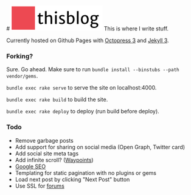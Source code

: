 #![logo](./media/logo.png)
This is where I write stuff.

Currently hosted on Github Pages with [Octopress 3](https://github.com/octopress/octopress) and [Jekyll 3](https://github.com/jekyll/jekyll).

### Forking?
Sure. Go ahead. Make sure to run `bundle install --binstubs --path vendor/gems`.

`bundle exec rake serve` to serve the site on localhost:4000.

`bundle exec rake build` to build the site.

`bundle exec rake deploy` to deploy (run build before deploy).

### Todo
- Remove garbage posts
- Add support for sharing on social media (Open Graph, Twitter card)
- Add social site meta tags
- Add infinite scroll? ([Waypoints](http://imakewebthings.com/waypoints/shortcuts/infinite-scroll/))
- [Google SEO](https://www.google.com/webmasters/)
- Templating for static pagination with no plugins or gems
- Load next post by clicking "Next Post" button
- Use SSL for [forums](http://forums.mtesfaldet.net)
